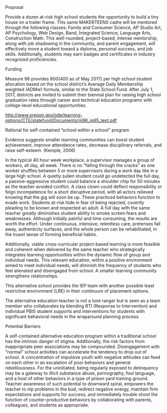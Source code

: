 Proposal

Provide a dozen at-risk high school students the opportunity to build a tiny house on a trailer frame. This same MAKERTEENS cadre will be mentored through the following classes: Family and Consumer Science, AP Studio Art, AP Psychology, Web Design, Band, Integrated Science, Language Arts, Construction Math.  This well-rounded, project-based, intense mentorship, along with job shadowing in the community, and parent engagement, will effectively move a student toward a diploma, personal success, and job skills. Additionally, students may earn badges and certificates in industry recognized proficiencies. 

Funding

Measure 98 provides $800 ($400 as of May 2017) per high school student allocation based on the school district’s Average Daily Membership weighted (ADMw) formula, similar to the State School Fund. After July 1, 2017, districts are invited to submit their biennial plan for raising high school graduation rates through career and technical education programs with college-level educational opportunities. 

http://www.oregon.gov/ode/learning-options/CTE/statefund/Documents/m98_ip65_text.pdf

Rational for self-contained “school within a school” program

Evidence suggests smaller learning communities can boost student achievement, improve attendance rates, decrease disciplinary referrals, and raise self-esteem. (Kemple, 2006)

In the typical 40 hour week workplace, a supervisor manages a group of workers, all day, all week. There is no “falling through the cracks” as one worker shuffles between 5 or more supervisors during a work day like in a large high school. A quietly sullen student could go undetected the full day, a passive-aggressive student could balance a shoulder chip for 50 minutes as the teacher avoided conflict. A class clown could deflect responsibility or feign incompetence for a short disruptive period, with all actors relieved knowing that the gig will soon be up. These practiced behaviors function to evade work. Students at-risk hide in fear of being rejected, covertly pleading to be known and respected an adult. A full day with the same teacher greatly diminishes student ability to smoke screen fears and weaknesses. Although initially painful and time consuming, the results are worth the effort. Under continuous, intensive, relentless care, pretenses fall away, authenticity surfaces, and the whole person can be rehabilitated, in the truest sense of forming beneficial habits.

Additionally, viable cross-curricular project-based learning is more feasible and coherent when delivered by the same teacher who strategically integrates learning opportunities within the dynamic flow of group and individual needs. This relevant education, within a positive environment aimed to meet individual needs, will diminish the frequency of students who feel alienated and disengaged from school. A smaller learning community strengthens relationships.

This alternative school provides the IEP team with another possible least restrictive environment (LRE) in their continuum of placement options. 

The alternative education teacher is not a lone ranger but is seen as a team member who collaborates by blending RTI (Response to Intervention) and individual PBIS student supports and interventions for students with significant behavioral needs in the wraparound planning process. 

Potential Barriers

A self-contained alternative education program within a traditional school has the intrinsic danger of stigma. Additionally, the risk factors from inappropriate peer associations may be compounded. Disengagement with “normal” school activities can accelerate the tendency to drop out of school. A concentration of impulsive youth with negative attitudes can feed on each other in an escalation of poor behaviors and general rebelliousness. For the uninitiated, being regularly exposed to delinquency may be a gateway to illicit substance abuse, pornography, foul language, and a host of other behaviors in a type of prison yard training ground. Teacher awareness of such potential to downward spiral, empowers the teacher to nip problems in the bud, redirect negative energy, maintain firm expectations  and supports for success, and immediately trouble shoot the function of counter-productive behaviors by collaborating with parents, colleagues, and students as appropriate.
